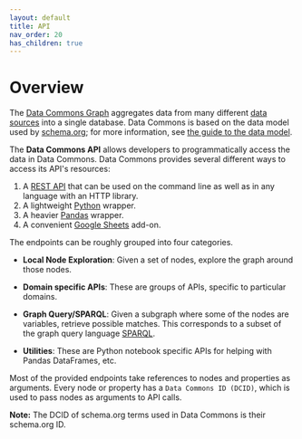 ```yaml
---
layout: default
title: API
nav_order: 20
has_children: true
---
```

# Overview

The [Data Commons Graph](https://datacommons.org) aggregates data from many
different [data sources](https://datacommons.org/datasets) into a single
database. Data Commons is based on the data model used by
[schema.org](https://schema.org); for more information, see [the guide to the data model](/data_model.html).

The **Data Commons API** allows developers to programmatically access the data in Data Commons.
Data Commons provides several different ways to access its API's resources:

1. A [REST API](/api/rest/v2) that can be used on the command line as well as in any language with an HTTP library.
1. A lightweight [Python](/api/python) wrapper.
1. A heavier [Pandas](/api/pandas) wrapper.
1. A convenient [Google Sheets](/api/sheets) add-on.

The endpoints can be roughly grouped into four categories.

-   **Local Node Exploration**: Given a set of nodes, explore the
    graph around those nodes.

-   **Domain specific APIs**: These are groups of APIs, specific to particular
    domains.

-   **Graph Query/SPARQL**: Given a subgraph where some of the nodes are
    variables, retrieve possible matches. This corresponds to a subset of the
    graph query language [SPARQL](https://www.w3.org/TR/rdf-sparql-query/).

-   **Utilities**: These are Python notebook specific APIs for helping with
    Pandas DataFrames, etc.

Most of the provided endpoints take references to nodes and properties as arguments. Every
node or property has a `Data Commons ID (DCID)`, which is used
to pass nodes as arguments to API calls.

**Note:** The DCID of schema.org terms used in Data Commons is their schema.org ID.


